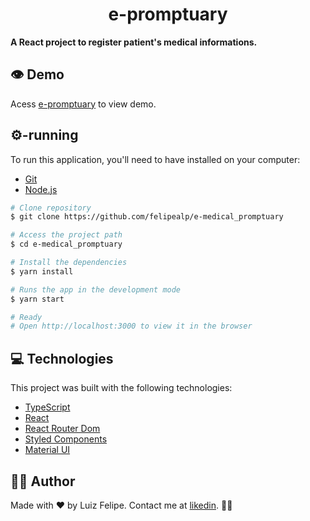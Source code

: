 <h1 align="center">e-promptuary</h1>

**A React project to register patient's medical informations.**

## 👁 Demo

Acess [e-promptuary](https://vigilant-banach-e1d221.netlify.app/) to view demo.

## ⚙️-running

To run this application, you'll need to have installed on your computer:

- [Git](https://git-scm.com)
-  [Node.js](https://nodejs.org/en/)

```bash
# Clone repository
$ git clone https://github.com/felipealp/e-medical_promptuary

# Access the project path
$ cd e-medical_promptuary

# Install the dependencies
$ yarn install

# Runs the app in the development mode
$ yarn start

# Ready
# Open http://localhost:3000 to view it in the browser
```

## 💻 Technologies

This project was built with the following technologies:

- [TypeScript](https://www.typescriptlang.org/)
- [React](https://pt-br.reactjs.org/)
- [React Router Dom](https://github.com/ReactTraining/react-router)
- [Styled Components](https://www.styled-components.com/)
- [Material UI](https://material-ui.com/)

## 👨‍💻 Author

Made with ❤ by Luiz Felipe.
Contact me at [likedin](https://www.linkedin.com/in/felipealp).
💛👋
